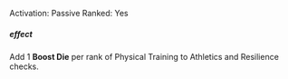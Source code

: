 Activation: Passive
Ranked: Yes
##### effect
Add 1 **Boost Die** per rank of Physical Training to Athletics and Resilience checks.